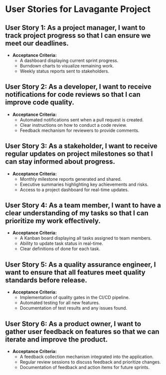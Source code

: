 # User Stories for Lavagante Project

## User Story 1: As a project manager, I want to track project progress so that I can ensure we meet our deadlines.
- **Acceptance Criteria:**
  - A dashboard displaying current sprint progress.
  - Burndown charts to visualize remaining work.
  - Weekly status reports sent to stakeholders.

## User Story 2: As a developer, I want to receive notifications for code reviews so that I can improve code quality.
- **Acceptance Criteria:**
  - Automated notifications sent when a pull request is created.
  - Clear instructions on how to conduct a code review.
  - Feedback mechanism for reviewers to provide comments.

## User Story 3: As a stakeholder, I want to receive regular updates on project milestones so that I can stay informed about progress.
- **Acceptance Criteria:**
  - Monthly milestone reports generated and shared.
  - Executive summaries highlighting key achievements and risks.
  - Access to a project dashboard for real-time updates.

## User Story 4: As a team member, I want to have a clear understanding of my tasks so that I can prioritize my work effectively.
- **Acceptance Criteria:**
  - A Kanban board displaying all tasks assigned to team members.
  - Ability to update task status in real-time.
  - Clear definitions of done for each task.

## User Story 5: As a quality assurance engineer, I want to ensure that all features meet quality standards before release.
- **Acceptance Criteria:**
  - Implementation of quality gates in the CI/CD pipeline.
  - Automated testing for all new features.
  - Documentation of test results and any issues found.

## User Story 6: As a product owner, I want to gather user feedback on features so that we can iterate and improve the product.
- **Acceptance Criteria:**
  - A feedback collection mechanism integrated into the application.
  - Regular review sessions to discuss feedback and prioritize changes.
  - Documentation of feedback and action items for future sprints.